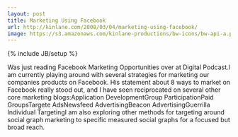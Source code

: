 ```yaml
---
layout: post
title: Marketing Using Facebook
url: http://kinlane.com/2008/03/04/marketing-using-facebook/
image: https://s3.amazonaws.com/kinlane-productions/bw-icons/bw-api-a.png
---
```

{% include JB/setup %}
Was just reading Facebook Marketing Opportunities over at Digital Podcast.I am currently playing around with several strategies for marketing our companies products on Facebook. His statement about 8 ways to market on Facebook really stood out, and I have seen reciprocated on several other core marketing blogs:Application DevelopmentGroup ParticipationPaid GroupsTargete AdsNewsfeed AdvertisingBeacon AdvertisingGuerrilla Individual TargetingI am also exploring other methods for targeting around social graph marketing to specific measured social graphs for a focused but broad reach.